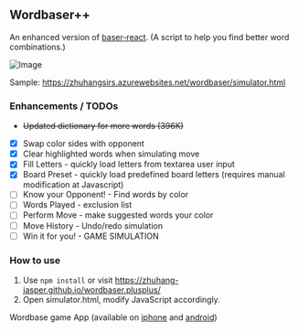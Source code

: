 ## Wordbaser++

An enhanced version of [baser-react](https://github.com/blainesch/baser-react). (A script to help you find better word combinations.)

![Image](https://i.imgur.com/huN1CkK.png)

Sample: https://zhuhangsirs.azurewebsites.net/wordbaser/simulator.html

### Enhancements / TODOs
- ~~Updated dictionary for more words (396K)~~
- [X] Swap color sides with opponent
- [X] Clear highlighted words when simulating move
- [X] Fill Letters - quickly load letters from textarea user input
- [X] Board Preset - quickly load predefined board letters (requires manual modification at Javascript)
- [ ] Know your Opponent! - Find words by color
- [ ] Words Played -  exclusion list
- [ ] Perform Move - make suggested words your color
- [ ] Move History - Undo/redo simulation
- [ ] Win it for you! - GAME SIMULATION

### How to use
1. Use `npm install` or visit https://zhuhang-jasper.github.io/wordbaser.plusplus/
2. Open simulator.html, modify JavaScript accordingly.

Wordbase game App (available on
[iphone](https://itunes.apple.com/us/app/wordbase/id777638764?mt=8) and
[android](https://play.google.com/store/apps/details?id=com.wordbaseapp&hl=en))
